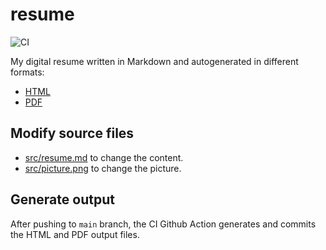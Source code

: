 # resume
![CI](https://github.com/sergicanet9/resume/actions/workflows/ci.yml/badge.svg)

My digital resume written in Markdown and autogenerated in different formats:
- [HTML](https://htmlpreview.github.io/?https://github.com/sergicanet9/resume/blob/main/resume-sergi-canet.html)
- [PDF](https://raw.githubusercontent.com/sergicanet9/resume/main/resume-sergi-canet.pdf)

## Modify source files
- [src/resume.md](https://github.com/sergicanet9/resume/blob/main/src/resume.md) to change the content.
- [src/picture.png](https://github.com/sergicanet9/resume/blob/main/src/picture.png) to change the picture.

## Generate output
After pushing to `main` branch, the CI Github Action generates and commits the HTML and PDF output files.
